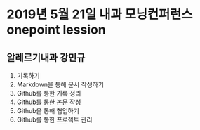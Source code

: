 2019년 5월 21일 내과 모닝컨퍼런스 onepoint lession
===========
**알레르기내과 강민규**
-----------
1. 기록하기
2. Markdown을 통해 문서 작성하기
3. Github를 통한 기록 정리
4. Github를 통한 논문 작성
4. Github을 통해 협업하기
5. Github를 통한 프로젝트 관리

